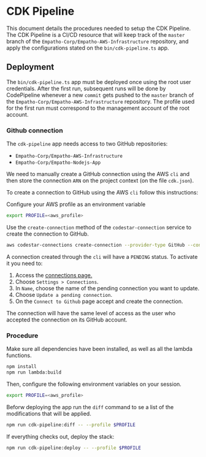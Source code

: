 # CDK Pipeline

This document details the procedures needed to setup the CDK Pipeline. The CDK
Pipeline is a CI/CD resource that will keep track of the `master` branch of the
`Empatho-Corp/Empatho-AWS-Infrastructure` repository, and apply the
configurations stated on the `bin/cdk-pipeline.ts` app.

## Deployment

The `bin/cdk-pipeline.ts` app must be deployed once using the root user
credentials. After the first run, subsequent runs will be done by CodePipeline
whenever a new `commit` gets pushed to the `master` branch of the
`Empatho-Corp/Empatho-AWS-Infrastructure` repository. The profile used for the
first run must correspond to the management account of the root account.

### Github connection

The `cdk-pipeline` app needs access to two GitHub repositories:

- `Empatho-Corp/Empatho-AWS-Infrastructure`
- `Empatho-Corp/Empatho-Nodejs-App`

We need to manually create a GitHub connection using the AWS `cli` and then
store the connection `ARN` on the project context (on the file `cdk.json`).

To create a connection to GitHub using the AWS `cli` follow this instructions:

Configure your AWS profile as an environment variable

```sh
export PROFILE=<aws_profile>
```

Use the `create-connection` method of the `codestar-connection` service to
create the connection to GitHub.

```sh
aws codestar-connections create-connection --provider-type GitHub --connection-name EmpathoCorpGithubConnection --profile $PROFILE
```

A connection created through the `cli` will have a `PENDING` status. To activate
it you need to:

1. Access the [connections
   page.](https://console.aws.amazon.com/codesuite/settings/connections)
2. Choose `Settings > Connections`.
3. In `Name`, choose the name of the pending connection you want to update.
4. Choose `Update a pending connection`.
5. On the `Connect to Github` page accept and create the connection.

The connection will have the same level of access as the user who accepted the
connection on its GitHub account.

### Procedure

Make sure all dependencies have been installed, as well as all the lambda
functions.

```sh
npm install
npm run lambda:build
```

Then, configure the following environment variables on your session.

```sh
export PROFILE=<aws_profile>
```

Beforw deploying the app run the `diff` command to se a list of the
modifications that will be applied.

```sh
npm run cdk-pipeline:diff -- --profile $PROFILE
```

If everything checks out, deploy the stack:

```sh
npm run cdk-pipeline:deploy -- --profile $PROFILE
```
